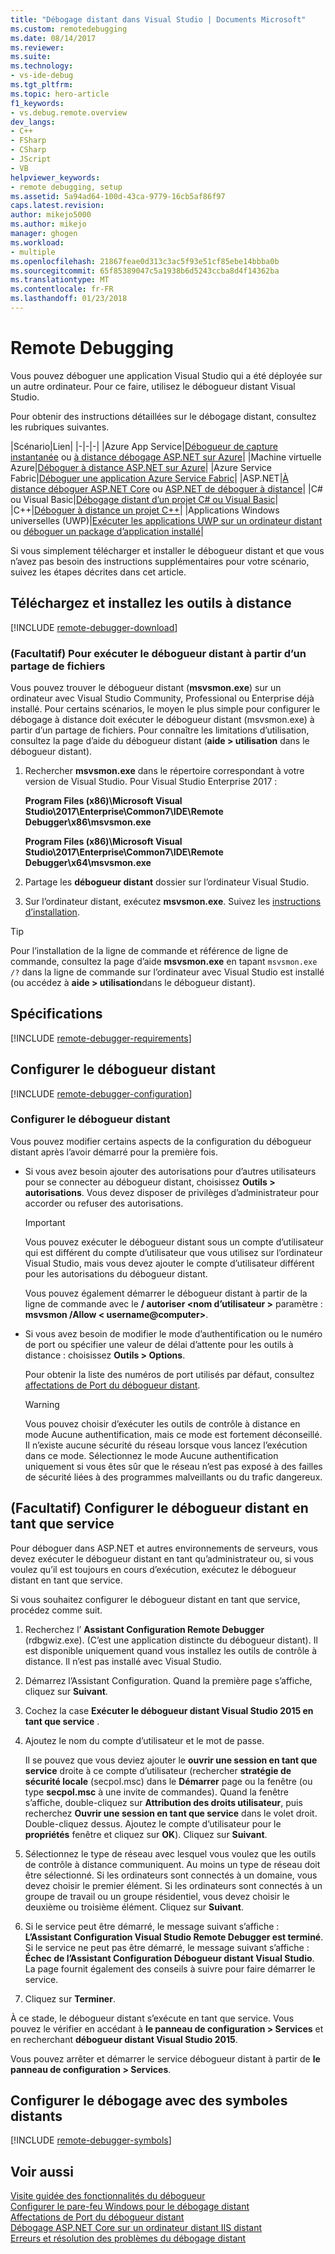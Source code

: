 ```yaml
---
title: "Débogage distant dans Visual Studio | Documents Microsoft"
ms.custom: remotedebugging
ms.date: 08/14/2017
ms.reviewer: 
ms.suite: 
ms.technology:
- vs-ide-debug
ms.tgt_pltfrm: 
ms.topic: hero-article
f1_keywords:
- vs.debug.remote.overview
dev_langs:
- C++
- FSharp
- CSharp
- JScript
- VB
helpviewer_keywords:
- remote debugging, setup
ms.assetid: 5a94ad64-100d-43ca-9779-16cb5af86f97
caps.latest.revision: 
author: mikejo5000
ms.author: mikejo
manager: ghogen
ms.workload:
- multiple
ms.openlocfilehash: 21867feae0d313c3ac5f93e51cf85ebe14bbba0b
ms.sourcegitcommit: 65f85389047c5a1938b6d5243ccba8d4f14362ba
ms.translationtype: MT
ms.contentlocale: fr-FR
ms.lasthandoff: 01/23/2018
---
```

# <a name="remote-debugging"></a>Remote Debugging
Vous pouvez déboguer une application Visual Studio qui a été déployée sur un autre ordinateur. Pour ce faire, utilisez le débogueur distant Visual Studio.

Pour obtenir des instructions détaillées sur le débogage distant, consultez les rubriques suivantes.

|Scénario|Lien|
|-|-|-|
|Azure App Service|[Débogueur de capture instantanée](../debugger/debug-live-azure-applications.md) ou [à distance débogage ASP.NET sur Azure](../debugger/remote-debugging-azure.md)|
|Machine virtuelle Azure|[Déboguer à distance ASP.NET sur Azure](../debugger/remote-debugging-azure.md)|
|Azure Service Fabric|[Déboguer une application Azure Service Fabric](/azure/service-fabric/service-fabric-debugging-your-application#debug-a-remote-service-fabric-application)|
|ASP.NET|[À distance déboguer ASP.NET Core](../debugger/remote-debugging-aspnet-on-a-remote-iis-computer.md) ou [ASP.NET de déboguer à distance](../debugger/remote-debugging-aspnet-on-a-remote-iis-7-5-computer.md)|
|C# ou Visual Basic|[Débogage distant d’un projet C# ou Visual Basic](../debugger/remote-debugging-csharp.md)|
|C++|[Déboguer à distance un projet C++](../debugger/remote-debugging-cpp.md)|
|Applications Windows universelles (UWP)|[Exécuter les applications UWP sur un ordinateur distant](../debugger/run-windows-store-apps-on-a-remote-machine.md) ou [déboguer un package d’application installé](../debugger/debug-installed-app-package.md)|

Si vous simplement télécharger et installer le débogueur distant et que vous n’avez pas besoin des instructions supplémentaires pour votre scénario, suivez les étapes décrites dans cet article.
  
## <a name="download-and-install-the-remote-tools"></a>Téléchargez et installez les outils à distance  

[!INCLUDE [remote-debugger-download](../debugger/includes/remote-debugger-download.md)]

### <a name="fileshare_msvsmon"></a>(Facultatif) Pour exécuter le débogueur distant à partir d’un partage de fichiers

Vous pouvez trouver le débogueur distant (**msvsmon.exe**) sur un ordinateur avec Visual Studio Community, Professional ou Enterprise déjà installé. Pour certains scénarios, le moyen le plus simple pour configurer le débogage à distance doit exécuter le débogueur distant (msvsmon.exe) à partir d’un partage de fichiers. Pour connaître les limitations d’utilisation, consultez la page d’aide du débogueur distant (**aide > utilisation** dans le débogueur distant).

1. Rechercher **msvsmon.exe** dans le répertoire correspondant à votre version de Visual Studio. Pour Visual Studio Enterprise 2017 :

      **Program Files (x86)\Microsoft Visual Studio\2017\Enterprise\Common7\IDE\Remote Debugger\x86\msvsmon.exe**
      
      **Program Files (x86)\Microsoft Visual Studio\2017\Enterprise\Common7\IDE\Remote Debugger\x64\msvsmon.exe**

2. Partage les **débogueur distant** dossier sur l’ordinateur Visual Studio.

3. Sur l’ordinateur distant, exécutez **msvsmon.exe**. Suivez les [instructions d’installation](#bkmk_setup).

> [!TIP] 
> Pour l’installation de la ligne de commande et référence de ligne de commande, consultez la page d’aide **msvsmon.exe** en tapant ``msvsmon.exe /?`` dans la ligne de commande sur l’ordinateur avec Visual Studio est installé (ou accédez à **aide > utilisation**dans le débogueur distant).
  
## <a name="requirements_msvsmon"></a> Spécifications

[!INCLUDE [remote-debugger-requirements](../debugger/includes/remote-debugger-requirements.md)]
  
## <a name="set-up-the-remote-debugger"></a>Configurer le débogueur distant  

[!INCLUDE [remote-debugger-configuration](../debugger/includes/remote-debugger-configuration.md)]

### <a name="configure_msvsmon"></a>Configurer le débogueur distant  
Vous pouvez modifier certains aspects de la configuration du débogueur distant après l’avoir démarré pour la première fois.
  
-   Si vous avez besoin ajouter des autorisations pour d’autres utilisateurs pour se connecter au débogueur distant, choisissez **Outils > autorisations**. Vous devez disposer de privilèges d’administrateur pour accorder ou refuser des autorisations.

     > [!IMPORTANT] 
     > Vous pouvez exécuter le débogueur distant sous un compte d’utilisateur qui est différent du compte d’utilisateur que vous utilisez sur l’ordinateur Visual Studio, mais vous devez ajouter le compte d’utilisateur différent pour les autorisations du débogueur distant. 

     Vous pouvez également démarrer le débogueur distant à partir de la ligne de commande avec le **/ autoriser \<nom d’utilisateur >** paramètre : **msvsmon /Allow \< username@computer>**.
  
-   Si vous avez besoin de modifier le mode d’authentification ou le numéro de port ou spécifier une valeur de délai d’attente pour les outils à distance : choisissez **Outils > Options**.  
  
     Pour obtenir la liste des numéros de port utilisés par défaut, consultez [affectations de Port du débogueur distant](../debugger/remote-debugger-port-assignments.md).  
  
     > [!WARNING]
     >  Vous pouvez choisir d’exécuter les outils de contrôle à distance en mode Aucune authentification, mais ce mode est fortement déconseillé. Il n’existe aucune sécurité du réseau lorsque vous lancez l’exécution dans ce mode. Sélectionnez le mode Aucune authentification uniquement si vous êtes sûr que le réseau n’est pas exposé à des failles de sécurité liées à des programmes malveillants ou du trafic dangereux.

##  <a name="bkmk_configureService"></a>(Facultatif) Configurer le débogueur distant en tant que service
Pour déboguer dans ASP.NET et autres environnements de serveurs, vous devez exécuter le débogueur distant en tant qu’administrateur ou, si vous voulez qu’il est toujours en cours d’exécution, exécutez le débogueur distant en tant que service.
  
 Si vous souhaitez configurer le débogueur distant en tant que service, procédez comme suit.  
  
1.  Recherchez l’ **Assistant Configuration Remote Debugger** (rdbgwiz.exe). (C’est une application distincte du débogueur distant). Il est disponible uniquement quand vous installez les outils de contrôle à distance. Il n’est pas installé avec Visual Studio.  
  
2.  Démarrez l’Assistant Configuration. Quand la première page s’affiche, cliquez sur **Suivant**.  
  
3.  Cochez la case **Exécuter le débogueur distant Visual Studio 2015 en tant que service** .  
  
4.  Ajoutez le nom du compte d’utilisateur et le mot de passe.  
  
     Il se pouvez que vous deviez ajouter le **ouvrir une session en tant que service** droite à ce compte d’utilisateur (rechercher **stratégie de sécurité locale** (secpol.msc) dans le **Démarrer** page ou la fenêtre (ou type  **secpol.msc** à une invite de commandes). Quand la fenêtre s’affiche, double-cliquez sur **Attribution des droits utilisateur**, puis recherchez **Ouvrir une session en tant que service** dans le volet droit. Double-cliquez dessus. Ajoutez le compte d’utilisateur pour le **propriétés** fenêtre et cliquez sur **OK**). Cliquez sur **Suivant**.  
  
5.  Sélectionnez le type de réseau avec lesquel vous voulez que les outils de contrôle à distance communiquent. Au moins un type de réseau doit être sélectionné. Si les ordinateurs sont connectés à un domaine, vous devez choisir le premier élément. Si les ordinateurs sont connectés à un groupe de travail ou un groupe résidentiel, vous devez choisir le deuxième ou troisième élément. Cliquez sur **Suivant**.  
  
6.  Si le service peut être démarré, le message suivant s’affiche : **L’Assistant Configuration Visual Studio Remote Debugger est terminé**. Si le service ne peut pas être démarré, le message suivant s’affiche : **Échec de l’Assistant Configuration Débogueur distant Visual Studio**. La page fournit également des conseils à suivre pour faire démarrer le service.  
  
7.  Cliquez sur **Terminer**.  
  
 À ce stade, le débogueur distant s’exécute en tant que service. Vous pouvez le vérifier en accédant à **le panneau de configuration > Services** et en recherchant **débogueur distant Visual Studio 2015**.  
  
 Vous pouvez arrêter et démarrer le service débogueur distant à partir de **le panneau de configuration > Services**.

## <a name="set-up-debugging-with-remote-symbols"></a>Configurer le débogage avec des symboles distants 

[!INCLUDE [remote-debugger-symbols](../debugger/includes/remote-debugger-symbols.md)]
  
## <a name="see-also"></a>Voir aussi  
 [Visite guidée des fonctionnalités du débogueur](../debugger/debugger-feature-tour.md)   
 [Configurer le pare-feu Windows pour le débogage distant](../debugger/configure-the-windows-firewall-for-remote-debugging.md)   
 [Affectations de Port du débogueur distant](../debugger/remote-debugger-port-assignments.md)   
 [Débogage ASP.NET Core sur un ordinateur distant IIS distant](../debugger/remote-debugging-aspnet-on-a-remote-iis-computer.md)  
 [Erreurs et résolution des problèmes du débogage distant](../debugger/remote-debugging-errors-and-troubleshooting.md)
